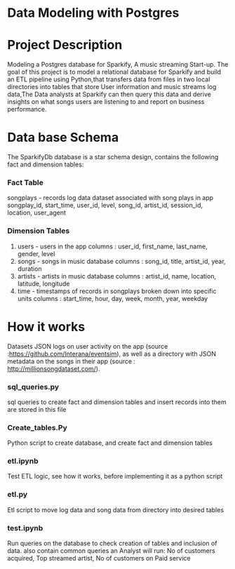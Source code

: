 # Data Modeling with Postgres

# Project Description
 Modeling a Postgres database for Sparkify, A music streaming Start-up. The goal of this project is to model
 a relational database for Sparkify and build an ETL pipeline using Python,that transfers data from files in two local directories into tables that store User information and music streams log data,The Data analysts at Sparkify can then query this data and derive insights on what songs users are listening to and report on business performance.
 
 # Data base Schema
 The SparkifyDb database is a star schema design, contains the following fact and dimension tables:

### Fact Table
songplays - records log data dataset associated with song plays in app <br>
songplay_id, start_time, user_id, level, song_id, artist_id, session_id, location, user_agent

### Dimension Tables
1. users - users in the app
 columns : user_id, first_name, last_name, gender, level
2. songs - songs in music database
columns : song_id, title, artist_id, year, duration
3. artists - artists in music database
columns : artist_id, name, location, latitude, longitude
4. time - timestamps of records in songplays broken down into specific units
columns : start_time, hour, day, week, month, year, weekday
 
 
 # How it works
 Datasets
 JSON logs on user activity on the app (source :https://github.com/Interana/eventsim), as well as a directory with JSON metadata on the songs in their app (source : http://millionsongdataset.com/).
 
 ### sql_queries.py
 
 sql queries to create fact and dimension tables and insert records into them are stored in this file
 
 ### Create_tables.Py
 
 Python script to create database, and create fact and dimension tables
 
 ### etl.ipynb
Test ETL logic, see how it works, before implementing it as a python script
 
 ### etl.py
 
  Etl script to move log data and song data from directory into desired tables
 
 ### test.ipynb
 
 Run queries on the database to check creation of tables and inclusion of data. also contain common queries an Analyst will run:
 No of customers acquired, Top streamed artist, No of customers on Paid service
